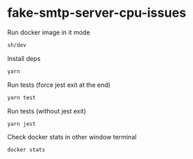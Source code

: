 # fake-smtp-server-cpu-issues

Run docker image in it mode
```bash
sh/dev
```

Install deps
```bash
yarn
```

Run tests (force jest exit at the end)
```bash
yarn test
```

Run tests (without jest exit)
```bash
yarn jest
```

Check docker stats in other window terminal
```bash
docker stats
```
